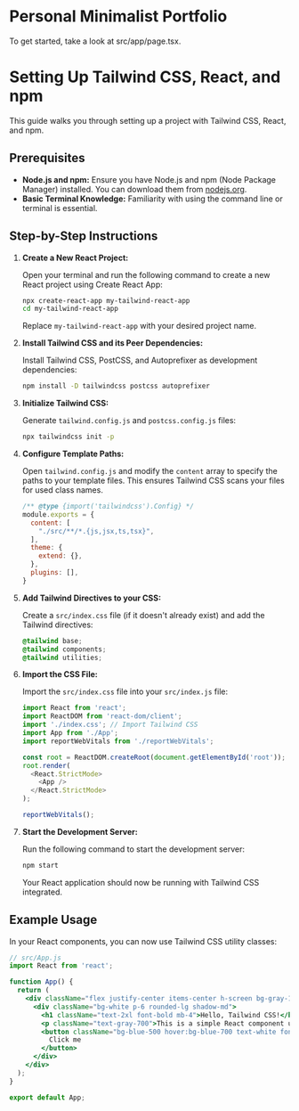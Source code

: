 # Personal Minimalist Portfolio

To get started, take a look at src/app/page.tsx.

# Setting Up Tailwind CSS, React, and npm

This guide walks you through setting up a project with Tailwind CSS, React, and npm.

## Prerequisites

* **Node.js and npm:** Ensure you have Node.js and npm (Node Package Manager) installed. You can download them from [nodejs.org](https://nodejs.org/).
* **Basic Terminal Knowledge:** Familiarity with using the command line or terminal is essential.

## Step-by-Step Instructions

1.  **Create a New React Project:**

    Open your terminal and run the following command to create a new React project using Create React App:

    ```bash
    npx create-react-app my-tailwind-react-app
    cd my-tailwind-react-app
    ```

    Replace `my-tailwind-react-app` with your desired project name.

2.  **Install Tailwind CSS and its Peer Dependencies:**

    Install Tailwind CSS, PostCSS, and Autoprefixer as development dependencies:

    ```bash
    npm install -D tailwindcss postcss autoprefixer
    ```

3.  **Initialize Tailwind CSS:**

    Generate `tailwind.config.js` and `postcss.config.js` files:

    ```bash
    npx tailwindcss init -p
    ```

4.  **Configure Template Paths:**

    Open `tailwind.config.js` and modify the `content` array to specify the paths to your template files. This ensures Tailwind CSS scans your files for used class names.

    ```javascript
    /** @type {import('tailwindcss').Config} */
    module.exports = {
      content: [
        "./src/**/*.{js,jsx,ts,tsx}",
      ],
      theme: {
        extend: {},
      },
      plugins: [],
    }
    ```

5.  **Add Tailwind Directives to your CSS:**

    Create a `src/index.css` file (if it doesn't already exist) and add the Tailwind directives:

    ```css
    @tailwind base;
    @tailwind components;
    @tailwind utilities;
    ```

6.  **Import the CSS File:**

    Import the `src/index.css` file into your `src/index.js` file:

    ```javascript
    import React from 'react';
    import ReactDOM from 'react-dom/client';
    import './index.css'; // Import Tailwind CSS
    import App from './App';
    import reportWebVitals from './reportWebVitals';

    const root = ReactDOM.createRoot(document.getElementById('root'));
    root.render(
      <React.StrictMode>
        <App />
      </React.StrictMode>
    );

    reportWebVitals();
    ```

7.  **Start the Development Server:**

    Run the following command to start the development server:

    ```bash
    npm start
    ```

    Your React application should now be running with Tailwind CSS integrated.

## Example Usage

In your React components, you can now use Tailwind CSS utility classes:

```jsx
// src/App.js
import React from 'react';

function App() {
  return (
    <div className="flex justify-center items-center h-screen bg-gray-100">
      <div className="bg-white p-6 rounded-lg shadow-md">
        <h1 className="text-2xl font-bold mb-4">Hello, Tailwind CSS!</h1>
        <p className="text-gray-700">This is a simple React component using Tailwind CSS.</p>
        <button className="bg-blue-500 hover:bg-blue-700 text-white font-bold py-2 px-4 rounded mt-4">
          Click me
        </button>
      </div>
    </div>
  );
}

export default App;